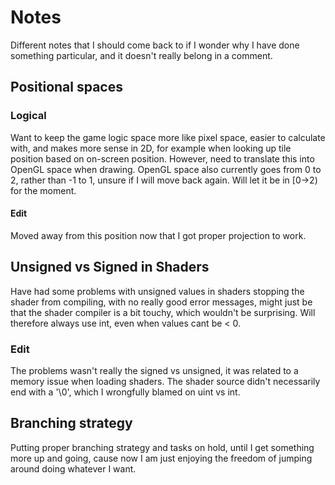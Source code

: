 # Notes
Different notes that I should come back to if I wonder why I have done something
particular, and it doesn't really belong in a comment.

## Positional spaces
### Logical
Want to keep the game logic space more like pixel space, easier to calculate with, and makes more sense in 2D,
for example when looking up tile position based on on-screen position.
However, need to translate this into OpenGL space when drawing.
OpenGL space also currently goes from 0 to 2, rather than -1 to 1, unsure if I will move back again.
Will let it be in [0->2) for the moment.

#### Edit
Moved away from this position now that I got proper projection to work.

## Unsigned vs Signed in Shaders
Have had some problems with unsigned values in shaders stopping the shader from compiling,
with no really good error messages, might just be that the shader compiler is a bit touchy,
which wouldn't be surprising.
Will therefore always use int, even when values cant be < 0.

### Edit
The problems wasn't really the signed vs unsigned, it was related to a memory issue when loading shaders.
The shader source didn't necessarily end with a '\0', which I wrongfully blamed on uint vs int.

## Branching strategy
Putting proper branching strategy and tasks on hold, until I get something more up and going, cause now I am just enjoying the freedom of jumping around doing whatever I want.
